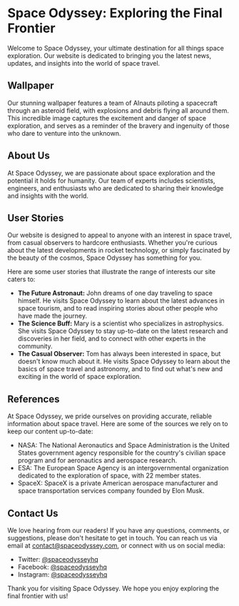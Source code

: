<!--
Write me content for website with wallpaper which alt text is:

"A team of AInauts piloting a spacecraft through an asteroid field, with explosions and debris flying all around them."

The name/title of the page should not be 1:1 copy of the alt text but rather a real content of the website which is using this wallpaper.

- Use markdown format
- Start with the heading
- The content should look like a real website
- Include real sections like references, contact, user stories, etc. use things relevant to the page purpose.
- Feel free to use structure like headings, bullets, numbering, blockquotes, paragraphs, horizontal lines, etc.
- You can use formatting like bold or _italic_
- You can include UTF-8 emojis
- Links should be only #hash anchors (and you can refer to the document itself)
- Do not include images
-->

<!--font:Poppins-->

# Space Odyssey: Exploring the Final Frontier

Welcome to Space Odyssey, your ultimate destination for all things space exploration. Our website is dedicated to bringing you the latest news, updates, and insights into the world of space travel.

## Wallpaper

Our stunning wallpaper features a team of AInauts piloting a spacecraft through an asteroid field, with explosions and debris flying all around them. This incredible image captures the excitement and danger of space exploration, and serves as a reminder of the bravery and ingenuity of those who dare to venture into the unknown.

## About Us

At Space Odyssey, we are passionate about space exploration and the potential it holds for humanity. Our team of experts includes scientists, engineers, and enthusiasts who are dedicated to sharing their knowledge and insights with the world.

## User Stories

Our website is designed to appeal to anyone with an interest in space travel, from casual observers to hardcore enthusiasts. Whether you're curious about the latest developments in rocket technology, or simply fascinated by the beauty of the cosmos, Space Odyssey has something for you.

Here are some user stories that illustrate the range of interests our site caters to:

-   **The Future Astronaut:** John dreams of one day traveling to space himself. He visits Space Odyssey to learn about the latest advances in space tourism, and to read inspiring stories about other people who have made the journey.
-   **The Science Buff:** Mary is a scientist who specializes in astrophysics. She visits Space Odyssey to stay up-to-date on the latest research and discoveries in her field, and to connect with other experts in the community.
-   **The Casual Observer:** Tom has always been interested in space, but doesn't know much about it. He visits Space Odyssey to learn about the basics of space travel and astronomy, and to find out what's new and exciting in the world of space exploration.

## References

At Space Odyssey, we pride ourselves on providing accurate, reliable information about space travel. Here are some of the sources we rely on to keep our content up-to-date:

-   NASA: The National Aeronautics and Space Administration is the United States government agency responsible for the country's civilian space program and for aeronautics and aerospace research.
-   ESA: The European Space Agency is an intergovernmental organization dedicated to the exploration of space, with 22 member states.
-   SpaceX: SpaceX is a private American aerospace manufacturer and space transportation services company founded by Elon Musk.

## Contact Us

We love hearing from our readers! If you have any questions, comments, or suggestions, please don't hesitate to get in touch. You can reach us via email at [contact@spaceodyssey.com](mailto:contact@spaceodyssey.com), or connect with us on social media:

-   Twitter: [@spaceodysseyhq](#)
-   Facebook: [@spaceodysseyhq](#)
-   Instagram: [@spaceodysseyhq](#)

Thank you for visiting Space Odyssey. We hope you enjoy exploring the final frontier with us!
